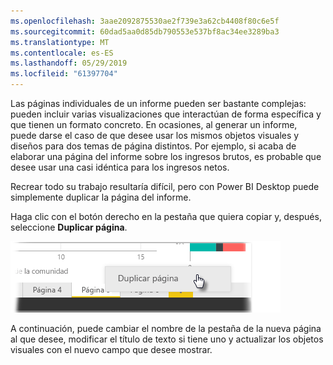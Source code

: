 ```yaml
---
ms.openlocfilehash: 3aae2092875530ae2f739e3a62cb4408f80c6e5f
ms.sourcegitcommit: 60dad5aa0d85db790553e537bf8ac34ee3289ba3
ms.translationtype: MT
ms.contentlocale: es-ES
ms.lasthandoff: 05/29/2019
ms.locfileid: "61397704"
---
```

Las páginas individuales de un informe pueden ser bastante complejas: pueden incluir varias visualizaciones que interactúan de forma específica y que tienen un formato concreto. En ocasiones, al generar un informe, puede darse el caso de que desee usar los mismos objetos visuales y diseños para dos temas de página distintos. Por ejemplo, si acaba de elaborar una página del informe sobre los ingresos brutos, es probable que desee usar una casi idéntica para los ingresos netos.

Recrear todo su trabajo resultaría difícil, pero con Power BI Desktop puede simplemente duplicar la página del informe.

Haga clic con el botón derecho en la pestaña que quiera copiar y, después, seleccione **Duplicar página**.

![](media/3-11b-duplicate-page/3-11b_1.png)

A continuación, puede cambiar el nombre de la pestaña de la nueva página al que desee, modificar el título de texto si tiene uno y actualizar los objetos visuales con el nuevo campo que desee mostrar.

